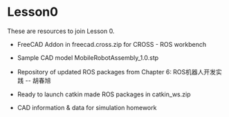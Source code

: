 # Lesson0

These are resources to join Lesson 0.

- FreeCAD Addon in freecad.cross.zip for CROSS - ROS workbench
- Sample CAD model MobileRobotAssembly_1.0.stp

- Repository of updated ROS packages from Chapter 6: ROS机器人开发实践 -- 胡春旭
- Ready to launch catkin made ROS packages in catkin_ws.zip 

- CAD information & data for simulation homework

